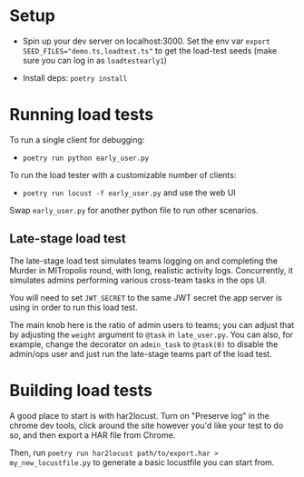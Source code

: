 # Setup
- Spin up your dev server on localhost:3000. Set the env var `export SEED_FILES="demo.ts,loadtest.ts"` to get the load-test seeds (make sure you can log in as `loadtestearly1`)

- Install deps: `poetry install`

# Running load tests

To run a single client for debugging:
- `poetry run python early_user.py`

To run the load tester with a customizable number of clients:
- `poetry run locust -f early_user.py` and use the web UI

Swap `early_user.py` for another python file to run other scenarios.

## Late-stage load test

The late-stage load test simulates teams logging on and completing the Murder
in MITropolis round, with long, realistic activity logs. Concurrently, it
simulates admins performing various cross-team tasks in the ops UI.

You will need to set `JWT_SECRET` to the same JWT secret the app server is
using in order to run this load test.

The main knob here is the ratio of admin users to teams; you can adjust that
by adjusting the `weight` argument to `@task` in `late_user.py`. You can
also, for example, change the decorator on `admin_task` to `@task(0)` to
disable the admin/ops user and just run the late-stage teams part of the
load test.

# Building load tests

A good place to start is with har2locust. Turn on "Preserve log" in the chrome dev tools, click around the site however you'd like your test to do so, and then export a HAR file from Chrome.

Then, run `poetry run har2locust path/to/export.har > my_new_locustfile.py` to generate a basic locustfile you can start from.
